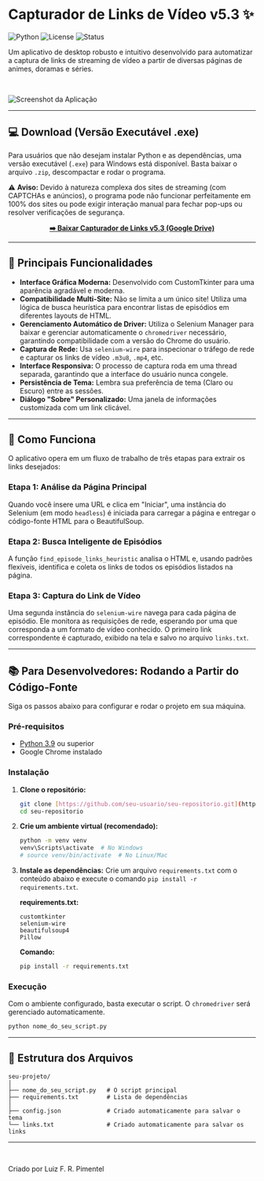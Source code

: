 # Capturador de Links de Vídeo v5.3 ✨

![Python](https://img.shields.io/badge/Python-3.9%2B-blue.svg)
![License](https://img.shields.io/badge/License-MIT-green.svg)
![Status](https://img.shields.io/badge/Status-Ativo-brightgreen.svg)

Um aplicativo de desktop robusto e intuitivo desenvolvido para automatizar a captura de links de streaming de vídeo a partir de diversas páginas de animes, doramas e séries.

<br>

![Screenshot da Aplicação](https://i.imgur.com/uG9p1K2.png)

---

## 💻 Download (Versão Executável .exe)

Para usuários que não desejam instalar Python e as dependências, uma versão executável (`.exe`) para Windows está disponível. Basta baixar o arquivo `.zip`, descompactar e rodar o programa.

⚠️ **Aviso:** Devido à natureza complexa dos sites de streaming (com CAPTCHAs e anúncios), o programa pode não funcionar perfeitamente em 100% dos sites ou pode exigir interação manual para fechar pop-ups ou resolver verificações de segurança.

<div align="center">

[**➡️ Baixar Capturador de Links v5.3 (Google Drive)**](https://drive.google.com/file/d/1jTbAuktbS4imdiKXJtWvNXy1Zh0ikWax/view?usp=sharing)

</div>

---

## 🚀 Principais Funcionalidades

- **Interface Gráfica Moderna:** Desenvolvido com CustomTkinter para uma aparência agradável e moderna.
- **Compatibilidade Multi-Site:** Não se limita a um único site! Utiliza uma lógica de busca heurística para encontrar listas de episódios em diferentes layouts de HTML.
- **Gerenciamento Automático de Driver:** Utiliza o Selenium Manager para baixar e gerenciar automaticamente o `chromedriver` necessário, garantindo compatibilidade com a versão do Chrome do usuário.
- **Captura de Rede:** Usa `selenium-wire` para inspecionar o tráfego de rede e capturar os links de vídeo `.m3u8`, `.mp4`, etc.
- **Interface Responsiva:** O processo de captura roda em uma thread separada, garantindo que a interface do usuário nunca congele.
- **Persistência de Tema:** Lembra sua preferência de tema (Claro ou Escuro) entre as sessões.
- **Diálogo "Sobre" Personalizado:** Uma janela de informações customizada com um link clicável.

---

## 🔧 Como Funciona

O aplicativo opera em um fluxo de trabalho de três etapas para extrair os links desejados:

### **Etapa 1: Análise da Página Principal**

Quando você insere uma URL e clica em "Iniciar", uma instância do Selenium (em modo `headless`) é iniciada para carregar a página e entregar o código-fonte HTML para o BeautifulSoup.

### **Etapa 2: Busca Inteligente de Episódios**

A função `find_episode_links_heuristic` analisa o HTML e, usando padrões flexíveis, identifica e coleta os links de todos os episódios listados na página.

### **Etapa 3: Captura do Link de Vídeo**

Uma segunda instância do `selenium-wire` navega para cada página de episódio. Ele monitora as requisições de rede, esperando por uma que corresponda a um formato de vídeo conhecido. O primeiro link correspondente é capturado, exibido na tela e salvo no arquivo `links.txt`.

---

## 📚 Para Desenvolvedores: Rodando a Partir do Código-Fonte

Siga os passos abaixo para configurar e rodar o projeto em sua máquina.

### **Pré-requisitos**

- [Python 3.9](https://www.python.org/downloads/) ou superior
- Google Chrome instalado

### **Instalação**

1.  **Clone o repositório:**

    ```bash
    git clone [https://github.com/seu-usuario/seu-repositorio.git](https://github.com/seu-usuario/seu-repositorio.git)
    cd seu-repositorio
    ```

2.  **Crie um ambiente virtual (recomendado):**

    ```bash
    python -m venv venv
    venv\Scripts\activate  # No Windows
    # source venv/bin/activate  # No Linux/Mac
    ```

3.  **Instale as dependências:**
    Crie um arquivo `requirements.txt` com o conteúdo abaixo e execute o comando `pip install -r requirements.txt`.

    **requirements.txt:**

    ```
    customtkinter
    selenium-wire
    beautifulsoup4
    Pillow
    ```

    **Comando:**

    ```bash
    pip install -r requirements.txt
    ```

### **Execução**

Com o ambiente configurado, basta executar o script. O `chromedriver` será gerenciado automaticamente.

```bash
python nome_do_seu_script.py
```

---

## 📂 Estrutura dos Arquivos

```
seu-projeto/
│
├── nome_do_seu_script.py   # O script principal
├── requirements.txt        # Lista de dependências
│
├── config.json             # Criado automaticamente para salvar o tema
└── links.txt               # Criado automaticamente para salvar os links
```

---

<br>

Criado por Luiz F. R. Pimentel

